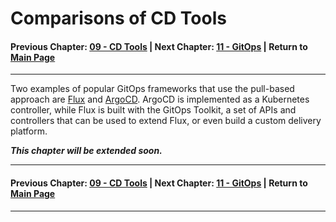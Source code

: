 # Comparisons of CD Tools

#### Previous Chapter: [09 - CD Tools](ch09-cd-tools.md) | Next Chapter: [11 - GitOps](ch11-gitops.md) | Return to [Main Page](README.md)
---

Two examples of popular GitOps frameworks that use the pull-based approach are [Flux](https://fluxcd.io/) and [ArgoCD](https://argo-cd.readthedocs.io/en/stable/). ArgoCD is implemented as a Kubernetes controller, while Flux is built with the GitOps Toolkit, a set of APIs and controllers that can be used to extend Flux, or even build a custom delivery platform.

***This chapter will be extended soon.***

---
#### Previous Chapter: [09 - CD Tools](ch09-cd-tools.md) | Next Chapter: [11 - GitOps](ch11-gitops.md) | Return to [Main Page](README.md)
---
